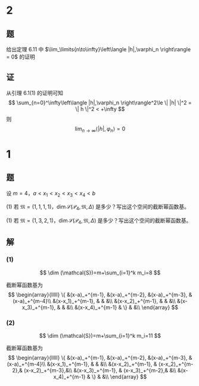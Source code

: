 # 2

## 题

给出定理 6.11 中 $\lim_\limits{n\to\infty}\left\langle |h|,\varphi_n \right\rangle = 0$ 的证明

## 证

从引理 6.1(1) 的证明可知
$$
\sum_{n=0}^\infty\left\langle |h|,\varphi_n \right\rangle^2\le \| |h| \|^2 = \| h \|^2 < +\infty
$$
则
$$
\lim_{n\to\infty}\left\langle |h|,\varphi_n \right\rangle = 0
$$

# 1

## 题

设 $m=4$，$a<x_1<x_2<x_3<x_4<b$ 

(1) 若 $\mathfrak{M}=(1,1,1,1)$，$\dim\mathcal{S}(\mathcal{P}_4,\mathfrak{M},\Delta)$ 是多少？写出这个空间的截断幂函数基。

(1) 若 $\mathfrak{M}=(1,3,2,1)$，$\dim\mathcal{S}(\mathcal{P}_4,\mathfrak{M},\Delta)$ 是多少？写出这个空间的截断幂函数基。

## 解

### (1)

$$
\dim (\mathcal{S})=m+\sum_{i=1}^k m_i=8
$$

截断幂函数基为
$$
\begin{array}{lllll}
\{
&(x-a)_+^{m-1}, &(x-a)_+^{m-2}, &(x-a)_+^{m-3}, &(x-a)_+^{m-4}\\
&(x-x_1)_+^{m-1}, & & &\\
&(x-x_2)_+^{m-1}, & & &\\
&(x-x_3)_+^{m-1}, & & &\\
&(x-x_4)_+^{m-1} & \} & &\\
\end{array}
$$

### (2)


$$
\dim (\mathcal{S})=m+\sum_{i=1}^k m_i=11
$$

截断幂函数基为
$$
\begin{array}{lllll}
\{
&(x-a)_+^{m-1}, &(x-a)_+^{m-2}, &(x-a)_+^{m-3}, &(x-a)_+^{m-4}\\
&(x-x_1)_+^{m-1}, & & &\\
&(x-x_2)_+^{m-1}, & (x-x_2)_+^{m-2},& (x-x_2)_+^{m-3},&\\
&(x-x_3)_+^{m-1}, & (x-x_3)_+^{m-2},& &\\
&(x-x_4)_+^{m-1} & \} & &\\
\end{array}
$$

